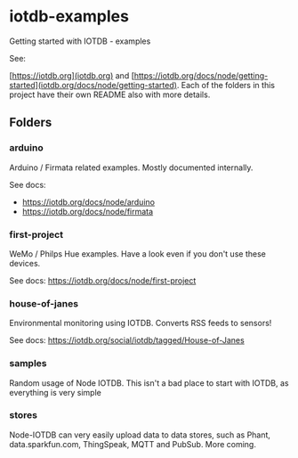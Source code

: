 # iotdb-examples

Getting started with IOTDB - examples

See:

[https://iotdb.org](iotdb.org)
and
[https://iotdb.org/docs/node/getting-started](iotdb.org/docs/node/getting-started).
Each of the folders in this project have their own
README also with more details.

## Folders
### arduino
Arduino / Firmata related examples. 
Mostly documented internally.

See docs:
* https://iotdb.org/docs/node/arduino
* https://iotdb.org/docs/node/firmata

### first-project
WeMo / Philps Hue examples. Have a look
even if you don't use these devices.

See docs:
https://iotdb.org/docs/node/first-project

### house-of-janes
Environmental monitoring using IOTDB.
Converts RSS feeds to sensors!

See docs:
https://iotdb.org/social/iotdb/tagged/House-of-Janes

### samples
Random usage of Node IOTDB. This isn't a bad place to start 
with IOTDB, as everything is very simple

### stores
Node-IOTDB can very easily upload data to data stores,
such as Phant, data.sparkfun.com, ThingSpeak, MQTT and PubSub.
More coming.

